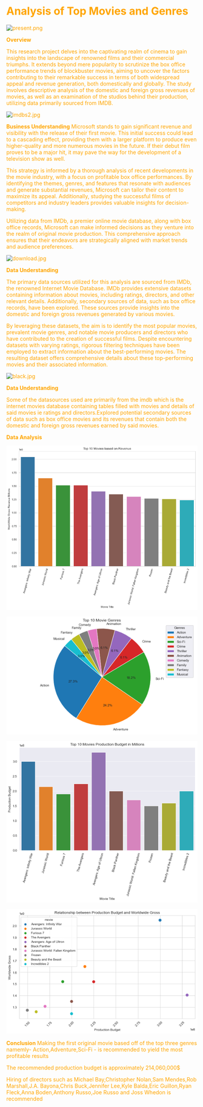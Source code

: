 <span style="color:orange">

# **Analysis of Top Movies and Genres**


![present.png](attachment:present.png)

 **Overview**

This research project delves into the captivating realm of cinema to gain insights into the landscape of renowned films and their commercial triumphs. It extends beyond mere popularity to scrutinize the box office performance trends of blockbuster movies, aiming to uncover the factors contributing to their remarkable success in terms of both widespread appeal and revenue generation, both domestically and globally. The study involves descriptive analysis of the domestic and foreign gross revenues of movies, as well as an examination of the studios behind their production, utilizing data primarily sourced from IMDB.

![imdbs2.jpg](attachment:imdbs2.jpg)

 **Business Understanding**
Microsoft stands to gain significant revenue and visibility with the release of their first movie. This initial success could lead to a cascading effect, providing them with a larger platform to produce even higher-quality and more numerous movies in the future. If their debut film proves to be a major hit, it may pave the way for the development of a television show as well. 

This strategy is informed by a thorough analysis of recent developments in the movie industry, with a focus on profitable box office performances. By identifying the themes, genres, and features that resonate with audiences and generate substantial revenues, Microsoft can tailor their content to maximize its appeal. Additionally, studying the successful films of competitors and industry leaders provides valuable insights for decision-making.

Utilizing data from IMDb, a premier online movie database, along with box office records, Microsoft can make informed decisions as they venture into the realm of original movie production. This comprehensive approach ensures that their endeavors are strategically aligned with market trends and audience preferences.

![download.jpg](attachment:download.jpg)



 **Data Understanding**

The primary data sources utilized for this analysis are sourced from IMDb, the renowned Internet Movie Database. IMDb provides extensive datasets containing information about movies, including ratings, directors, and other relevant details. Additionally, secondary sources of data, such as box office records, have been explored. These sources provide insights into the domestic and foreign gross revenues generated by various movies.

By leveraging these datasets, the aim is to identify the most popular movies, prevalent movie genres, and notable movie producers and directors who have contributed to the creation of successful films. Despite encountering datasets with varying ratings, rigorous filtering techniques have been employed to extract information about the best-performing movies. The resulting dataset offers comprehensive details about these top-performing movies and their associated information.

![black.jpg](attachment:black.jpg)

**Data Understanding**

Some of the datasources used are primarily from the imdb which is the internet movies database containing tables filled with movies and details of said movies ie ratings and directors.Explored potential secondary sources of data such as box office movies and its revenues that contain both the domestic and foreign gross revenues earned by said movies.

**Data Analysis**

![alt text](Images/genre-graph.png)

![alt text](Images/genre-piechart.png)



![alt text](Images/production.png)

![alt text](Images/scatter-revenue.png)

**Conclusion**
Making the first original movie based off of the top three genres namemly- Action,Adventure,Sci-Fi - is recommended to yield the most profitable results

The recommended production budget is approximately 214,060,000$

Hiring of directors such as Michael Bay,Christopher Nolan,Sam Mendes,Rob Marshall,J.A. Bayona,Chris Buck,Jennifer Lee,Kyle Balda,Eric Guillon,Ryan Fleck,Anna Boden,Anthony Russo,Joe Russo and Joss Whedon is recommended


